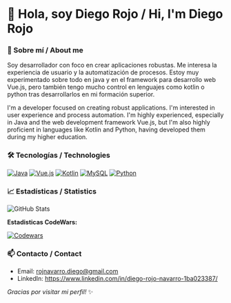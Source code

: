 # 👋 Hola, soy **Diego Rojo** / Hi, I'm **Diego Rojo**


### 🔭 Sobre mí / About me
Soy desarrollador con foco en crear aplicaciones robustas. Me interesa la experiencia de usuario y la automatización de procesos.
Estoy muy experimentado sobre todo en java y en el framework para desarrollo web Vue.js, pero también tengo mucho control en lenguajes 
como kotlin o python tras desarrollarlos en mi formación superior.

I'm a developer focused on creating robust applications. I'm interested in user experience and process automation.
I'm highly experienced, especially in Java and the web development framework Vue.js, but I'm also highly proficient in 
languages ​​like Kotlin and Python, having developed them during my higher education.


### 🛠️ Tecnologías / Technologies

[![Java](https://img.shields.io/badge/Java-ED8B00?style=for-the-badge&logo=openjdk&logoColor=white)](https://en.wikipedia.org/wiki/Java_(programming_language))
[![Vue.js](https://img.shields.io/badge/Vue.js-35495E?style=for-the-badge&logo=vuedotjs&logoColor=4FC08D)](https://en.wikipedia.org/wiki/Vue.js)
[![Kotlin](https://img.shields.io/badge/Kotlin-0095D5?style=for-the-badge&logo=kotlin&logoColor=white)](https://en.wikipedia.org/wiki/Kotlin_(programming_language))
[![MySQL](https://img.shields.io/badge/MySQL-4479A1?style=for-the-badge&logo=mysql&logoColor=white)](https://en.wikipedia.org/wiki/MySQL)
[![Python](https://img.shields.io/badge/Python-3776AB?style=for-the-badge&logo=python&logoColor=white)](https://en.wikipedia.org/wiki/Python_(programming_language))


### 📈 Estadísticas / Statistics


![GitHub Stats](https://github-readme-stats.vercel.app/api?username=diego123732&show_icons=true&theme=tokyonight)

**Estadisticas CodeWars:**

[![Codewars](https://www.codewars.com/users/diego123732/badges/large)](https://www.codewars.com/users/diego123732)



### 📫 Contacto / Contact
- Email: rojnavarro.diego@gmail.com
- LinkedIn: https://www.linkedin.com/in/diego-rojo-navarro-1ba023387/




*Gracias por visitar mi perfil!* ✨
